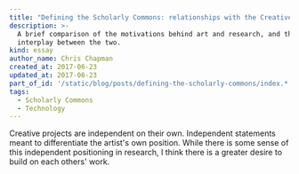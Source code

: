 ```yaml
---
title: "Defining the Scholarly Commons: relationships with the Creative Commons"
description: >-
  A brief comparison of the motivations behind art and research, and the
  interplay between the two.
kind: essay
author_name: Chris Chapman
created_at: 2017-06-23
updated_at: 2017-06-23
part_of_id: '/static/blog/posts/defining-the-scholarly-commons/index.*'
tags:
  - Scholarly Commons
  - Technology
---
```


Creative projects are independent on their own. Independent statements meant to
differentiate the artist's own position. While there is some sense of this
independent positioning in research, I think there is a greater desire to build
on each others' work.
